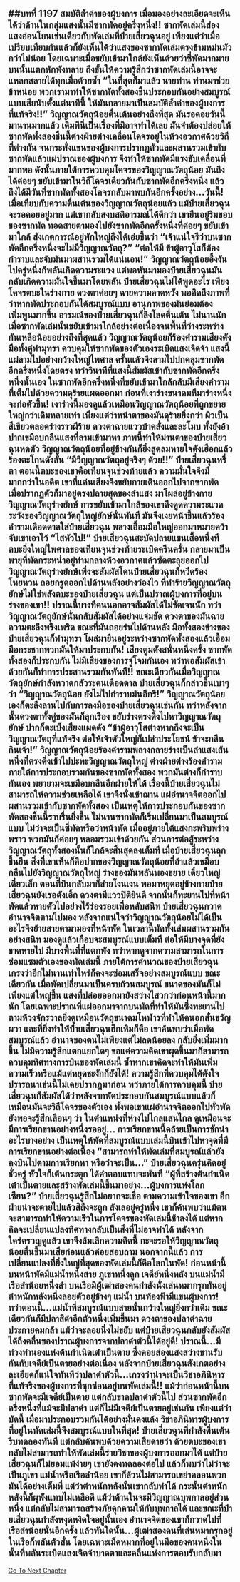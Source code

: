 ##บทที่ 1197 สมบัติล้ำค่าของผู้บงการ
เมื่อมองอย่างละเอียดจะเห็นได้ว่าด้านในกลุ่มแสงนั้นมีซากพัดอยู่ครึ่งหนึ่ง!!
ซากพัดเล่มนี้ส่องแสงอ่อนโยนเช่นเดียวกับพัดเล่มที่ป๋ายเสี่ยวฉุนอยู่ เพียงแต่ว่าเมื่อเปรียบเทียบกันแล้วก็ยังเห็นได้ว่าแสงของซากพัดเล่มตรงข้ามหม่นมัวกว่าไม่น้อย โดยเฉพาะเมื่อขยับเข้ามาใกล้ยังเห็นด้วยว่าซี่พัดมากมายบนนั้นแตกหักพังทลาย ถึงขั้นให้ความรู้สึกว่าซากพัดเล่มนี้อาจจะแหลกสลายได้ทุกเมื่อด้วยซ้ำ
“ในที่สุดก็มาแล้ว นายท่าน ท่านมาช่วยข้าหน่อย พวกเรามาทำให้ซากพัดทั้งสองชิ้นประกอบกันอย่างสมบูรณ์แบบเสียนับตั้งแต่นาทีนี้ ให้มันกลายมาเป็นสมบัติล้ำค่าของผู้บงการที่แท้จริง!!” วิญญาณวัตถุน้อยตื่นเต้นอย่างถึงที่สุด มันรอคอยวันนี้มานานมากแล้ว เดิมทีนี่เป็นเรื่องที่มิอาจทำได้เลย มันจำต้องปล่อยให้ซากพัดทั้งสองชิ้นนี้ต่างฝ่ายต่างเคลื่อนโคจรอยู่ในห้วงอวกาศด้วยวิถีที่ต่างกัน
จนกระทั่งแขนของผู้บงการปรากฎตัวและผสานรวมเข้ากับซากพัดแล้วแผ่ปราณของผู้บงการ จึงทำให้ซากพัดมีแรงขับเคลื่อนที่มากพอ ดังนั้นภายใต้การควบคุมโคจรของวิญญาณวัตถุน้อย มันถึงได้ค่อยๆ ขยับเข้ามาในวิถีโคจรเดียวกันกับซากพัดอีกครึ่งหนึ่ง แล้วถึงได้มีวันที่ซากพัดทั้งสองโคจรกลับมาพบกันอีกครั้งอย่าง...วันนี้!
เมื่อเทียบกับความตื่นเต้นของวิญญาณวัตถุน้อยแล้ว แม้ป๋ายเสี่ยวฉุนจะรอคอยอยู่มาก แต่เขากลับสงบสติอารมณ์ได้ดีกว่า เขายืนอยู่ริมขอบของซากพัด ทอดสายตามองไปยังซากพัดอีกครั้งหนึ่งที่ค่อยๆ ขยับเข้ามาใกล้ สังเกตการณ์อยู่พักใหญ่ถึงได้เอ่ยขึ้นว่า
“เจ้าแน่ใจรึว่าบนซากพัดอีกครึ่งหนึ่งจะไม่มีวิญญาณวัตถุ?”
“ต่อให้มี ข้าผู้อาวุโสก็ต้องกำราบและจับมันมาผสานรวมได้แน่นอน!” วิญญาณวัตถุน้อยอึ้งงันไปครู่หนึ่งก็พลันเกิดความระแวง แต่พอหันมามองป๋ายเสี่ยวฉุนมันกลับเกิดความมั่นใจขึ้นมาโดยพลัน
ป๋ายเสี่ยวฉุนไม่ได้พูดอะไร เพียงโคจรตบะในร่างกาย ดวงตาค่อยๆ ฉายความคาดหวัง พอคิดถึงภาพที่ว่าหากพัดประกอบกันได้สมบูรณ์แบบ อานุภาพของมันย่อมต้องเพิ่มพูนมากขึ้น อารมณ์ของป๋ายเสี่ยวฉุนก็ลิงโลดตื่นเต้น
ไม่นานนัก เมื่อซากพัดเล่มนั้นขยับเข้ามาใกล้อย่างต่อเนื่องจนพื้นที่ว่างระหว่างกันเหลือน้อยอย่างถึงที่สุดแล้ว วิญญาณวัตถุน้อยก็ร้องคำรามเสียงดัง มือทั้งคู่ทำมุทรา ควบคุมให้ซากพัดของตัวเองระเบิดแสงเจิดจ้า แสงนี้แผ่ลามไปอย่างกว้างใหญ่ไพศาล ครั้นแล้วจึงลามไปปกคลุมซากพัดอีกครึ่งหนึ่งโดยตรง
ทว่าวินาทีที่แสงนี้สัมผัสเข้ากับซากพัดอีกครึ่งหนึ่งนั้นเอง ในซากพัดอีกครึ่งหนึ่งที่ขยับเข้ามาใกล้กลับมีเสียงคำรามที่เต็มไปด้วยความดุร้ายแผดออกมา ก่อนที่เงาร่างขนาดมหึมาร่างหนึ่งจะก่อตัวขึ้น!
เงาร่างนี้มองดูแล้วเหมือนวิญญาณวัตถุน้อยที่ถูกขยายใหญ่กว่าเดิมหลายเท่า เพียงแต่ว่าหน้าตาของมันดุร้ายยิ่งกว่า ผิวเป็นสีเขียวตลอดร่างราวผีร้าย ดวงตาฉายแววบ้าคลั่งและละโมบ ทั้งยังอ้าปากเขมือบกลืนแสงที่ลามเข้ามาหา
ภาพนี้ทำให้ม่านตาของป๋ายเสี่ยวฉุนหดตัว วิญญาณวัตถุน้อยที่อยู่ข้างกันก็ยิ่งสูดลมหายใจดังเฮือกแล้วร้องตะโกนดังลั่น
“มีวิญญาณวัตถุอยู่จริงๆ ด้วย!!”
ป๋ายเสี่ยวฉุนหรี่ตา ตอนนี้ตบะของเขาคือเทียนจุนช่วงท้ายแล้ว ความมั่นใจจึงมีมากกว่าในอดีต เขาที่แค่นเสียงจึงขยับกายเดินออกไปจากซากพัด เมื่อปรากฏตัวก็มาอยู่ตรงปลายสุดของลำแสง มาโผล่อยู่ข้างกายวิญญาณวัตถุร่างยักษ์ การขยับเข้ามาใกล้ของเขาดึงดูดความระแวดระวังของวิญญาณวัตถุใหญ่ยักษ์นั่นทันที มันจึงเงยหน้าขึ้นแล้วร้องคำรามเดือดดาลใส่ป๋ายเสี่ยวฉุน พลางเอื้อมมือใหญ่ออกมาหมายคว้าจับเขาเอาไว้
“ไสหัวไป!” ป๋ายเสี่ยวฉุนสะบัดปลายแขนเสื้อหนึ่งที ตบะยิ่งใหญ่ไพศาลของเทียนจุนช่วงท้ายระเบิดครืนครั่น กลายมาเป็นพายุที่พัดกระหน่ำอยู่ท่ามกลางห้วงอวกาศแล้วซัดตะลุยออกไป วิญญาณวัตถุร่างยักษ์เพิ่งจะสัมผัสโดนป๋ายเสี่ยวฉุนก็หวีดร้องโหยหวน ถอยกรูดออกไปด้านหลังอย่างว่องไว
ที่ทำร้ายวิญญาณวัตถุยักษ์ไม่ใช่พลังตบะของป๋ายเสี่ยวฉุน แต่เป็นปราณผู้บงการที่อยู่บนร่างของเขา!!
ปราณนี้บางทีคนนอกอาจสัมผัสได้ไม่ชัดเจนนัก ทว่าวิญญาณวัตถุยักษ์นั่นกลับสัมผัสได้อย่างแจ่มชัด ดวงตาของมันฉายความตะลึงพรึงเพริด ขณะที่มันถอยร่นไปด้านหลัง มือทั้งสองข้างของป๋ายเสี่ยวฉุนก็ทำมุทรา โผล่มายืนอยู่ระหว่างซากพัดทั้งสองแล้วเอื้อมมือกระชากพวกมันให้มาประกบกัน!
เสียงตูมดังสนั่นหนึ่งครั้ง ซากพัดทั้งสองก็ประกบกัน ไม่มีเสียงของการจู่โจมกันเอง ทว่าพอสัมผัสเข้าด้วยกันก็ทำการประสานรวมกันทันที!!
ขณะเดียวกันเมื่อวิญญาณวัตถุยักษ์กำลังหวาดกลัวระคนเดือดดาล ป๋ายเสี่ยวฉุนก็กล่าวขึ้นเบาๆ ว่า
“วิญญาณวัตถุน้อย ยังไม่ไปกำราบมันอีกรึ!”
วิญญาณวัตถุน้อยเองก็ตะลึงลานไปกับการลงมือของป๋ายเสี่ยวฉุนเช่นกัน ทว่าหลังจากนั้นดวงตาทั้งคู่ของมันก็ลุกเรือง ขยับร่างตรงดิ่งไปหาวิญญาณวัตถุยักษ์ ปากก็ตะเบ็งเสียงแผดดัง
“ข้าผู้อาวุโสต่างหากถึงจะเป็นวิญญาณวัตถุที่แท้จริง ต่อให้เจ้าตัวใหญ่ก็เปล่าประโยชน์ ข้าจะกลืนกินเจ้า!” วิญญาณวัตถุน้อยร้องคำรามพลางกลายร่างเป็นลำแสงเส้นหนึ่งที่ตรงดิ่งเข้าไปปะทะวิญญาณวัตถุใหญ่ ต่างฝ่ายต่างร้องคำราม ภายใต้การประกอบรวมกันของซากพัดทั้งสอง พวกมันต่างก็กำราบกันเอง พยายามจะเขมือบกลืนอีกฝ่ายให้ได้
เรื่องนี้ป๋ายเสี่ยวฉุนไม่สามารถให้ความช่วยเหลือได้ เขาจึงนั่งเข้าฌาน แผ่อำนาจจิตออกไปผสานรวมเข้ากับซากพัดทั้งสอง เป็นเหตุให้การประกอบกันของซากพัดสองชิ้นนี้ราบรื่นยิ่งขึ้น
ไม่นานซากพัดก็เริ่มเปลี่ยนมาเป็นสมบูรณ์แบบ ไม่ว่าจะเป็นซี่พัดหรือว่าหน้าพัด เมื่ออยู่ภายใต้แสงกะพริบพร่างพราว พวกมันก็ค่อยๆ หลอมรวมเข้าด้วยกัน ส่วนการต่อสู้ระหว่างวิญญาณวัตถุทั้งสองนั้นก็ใกล้จะสิ้นสุดลงเต็มที เมื่อป๋ายเสี่ยวฉุนลุกขึ้นยืน สิ่งที่เขาเห็นก็คือปากของวิญญาณวัตถุน้อยที่อ้าแล้วเขมือบกลืนไปยังวิญญาณวัตถุใหญ่
ร่างของมันพลันพองขยาย เดี๋ยวใหญ่เดี๋ยวเล็ก ตอนที่บินกลับมาก็ส่ายโงนเงน พอมาหยุดอยู่ข้างกายป๋ายเสี่ยวฉุนยังเรอดังเอิ้ก ดวงตามีแววปิติยินดี จากนั้นก็ทะยานไปที่หน้าพัดแล้วหายตัวไปอย่างไร้ร่องรอยเพื่อหลับสนิท
ป๋ายเสี่ยวฉุนกวาดอำนาจจิตตามไปมอง หลังจากแน่ใจว่าวิญญาณวัตถุน้อยไม่ได้เป็นอะไรจึงย้ายสายตามามองที่หน้าพัด ในเวลานี้พัดทั้งเล่มผสานรวมกันอย่างสนิท มองดูแล้วเกือบจะสมบูรณ์แบบเต็มที
ต่อให้มีบางจุดที่ยังขาดหายไป มีบางพื้นที่ที่แตกพัง ทว่าหากดูจากความสามารถในการซ่อมแซมตัวเองของพัดเล่มนี้ ภายใต้การคำนวณของป๋ายเสี่ยวฉุน เกรงว่าอีกไม่นานเท่าไหร่ก็คงจะซ่อมเสร็จอย่างสมบูรณ์แบบ
ขณะเดียวกัน เมื่อพัดเปลี่ยนมาเป็นครบถ้วนสมบูรณ์ ขนาดของมันก็ไม่เพียงแต่ใหญ่ขึ้น แสงที่ปล่อยออกมายังสว่างไสวกว่าก่อนหน้านี้มากนัก โดยเฉพาะปราณที่แผ่ออกมาจากบนพัดที่ทำให้มันซึ่งทะยานไปตามห้วงจักรวาลยิ่งดูเหมือนวัตถุขนาดมโหฬารที่ทำให้คนอกสั่นขวัญผวา
และที่ยิ่งทำให้ป๋ายเสี่ยวฉุนฮึกเหิมก็คือ เขาค้นพบว่าเมื่อพัดสมบูรณ์แล้ว อำนาจของตนไม่เพียงแต่ไม่ลดน้อยลง กลับยิ่งเพิ่มมากขึ้น ไม่มีความรู้สึกแตกแยกใดๆ ขอแค่ความคิดเขาผุดขึ้นมาก็สามารถควบคุมทิศทางการบินของพัดเล่มนี้ ซ้ำหากเขาคิดจะทำให้มันเพิ่มความเร็วหรือแม้แต่หยุดชะงักก็ยังได้!
ความรู้สึกที่ควบคุมได้ดังใจปรารถนาเช่นนี้ไม่เคยปรากฏมาก่อน
ทว่าภายใต้การควบคุมนี้ ป๋ายเสี่ยวฉุนก็สัมผัสได้ว่าหลังจากพัดประกอบกันสมบูรณ์แบบแล้วก็เหมือนมันจะวิถีโคจรของตัวเอง ทั้งพอเขาแผ่อำนาจจิตออกไปทั่วพัดยังพอจะรู้สึกเลือนๆ ว่า ในตำแหน่งที่ห่างไปไกลแสนไกล ดูเหมือนจะมีการเรียกขานอย่างหนึ่งรออยู่...
การเรียกขานนี้คล้ายเป็นการชักนำอะไรบางอย่าง เป็นเหตุให้พัดที่สมบูรณ์แบบเล่มนี้บินเข้าไปหาจุดที่มีการเรียกขานอย่างต่อเนื่อง
“สามารถทำให้พัดเล่มที่สมบูรณ์แล้วยังคงบินไปตามการเรียกหา หรือว่าจะเป็น...” ป๋ายเสี่ยวฉุนครุ่นคิดอยู่ชั่วครู่ หัวใจก็เต้นกระตุก ได้คำตอบแทบจะทันที
“ผู้ที่สร้างต้นกำเนิดเต๋าเป็นตายและสร้างพัดเล่มนี้ขึ้นมาอย่าง...ผู้บงการแห่งโลกเซียน?” ป๋ายเสี่ยวฉุนรู้สึกไม่อยากจะเชื่อ ตามความเข้าใจของเขา อีกฝ่ายน่าจะตายไปแล้วสิถึงจะถูก
ลังเลอยู่ครู่หนึ่ง เขาก็ค้นพบว่าแม้ตนจะสามารถทำให้ความเร็วในการโคจรของพัดเล่มนี้ช้าลงได้ แต่หากคิดจะเปลี่ยนแปลงทิศทางกลับเป็นสิ่งที่ไม่อาจทำได้ หลังจากใคร่ครวญดูแล้ว เขาจึงล้มเลิกความคิดนี้ กะจะรอให้วิญญาณวัตถุน้อยตื่นขึ้นมาเสียก่อนแล้วค่อยสอบถาม
นอกจากนี้แล้ว การเปลี่ยนแปลงที่ยิ่งใหญ่ที่สุดของพัดเล่มนี้ก็คือโลกในพัด!
ก่อนหน้านี้บนหน้าพัดมีแม่น้ำหนึ่งสาย ภูเขาหนึ่งลูก เจดีย์หนึ่งหลัง บนแม่น้ำมีเรือลำน้อยหนึ่งลำ บนเรือมีผู้เฒ่าสองคนกำลังนั่งเล่นหมากรุกกันอยู่ ตำหนักหลังหนึ่งลอยตัวอยู่ข้างๆ แม่น้ำ บนท้องฟ้ามีแขนผู้บงการ!
ทว่าตอนนี้...แม่น้ำที่สมบูรณ์แบบสายนั้นกว้างใหญ่ยิ่งกว่าเดิม ขณะเดียวกันก็มีปลาสีดำอีกตัวหนึ่งเพิ่มขึ้นมา ดวงตาของปลาดำฉายประกายคมกล้า แม้ว่าจะลอยนิ่งไม่ขยับ แต่ป๋ายเสี่ยวฉุนกลับยังสัมผัสได้ถึงคลื่นของปราณผู้บงการจากปลาดำตัวนี้ได้อยู่ดี!
ปราณนี้...มีท่วงทำนองแห่งต้นกำเนิดเต๋าเป็นตาย ซึ่งคอยส่องแสงสว่างขานรับกันกับเจดีย์เป็นตายอย่างต่อเนื่อง หลังจากป๋ายเสี่ยวฉุนสังเกตอย่างละเอียดก็แน่ใจทันทีว่าปลาดำตัวนี้...เกรงว่าน่าจะเป็นวิชาอภินิหารที่แท้จริงของผู้บงการที่ซุกซ่อนอยู่บนพัดเล่มนี้!!
แม้ว่าก่อนหน้านี้บนซากพัดจะมีเจดีย์เป็นตาย แต่กลับขาดปลาดำตัวนี้ไป ส่วนซากพัดอีกครึ่งหนึ่งที่แม้จะมีปลาดำ แต่ก็ไม่มีเจดีย์เป็นตายอยู่เช่นกัน
เพียงแต่ว่าบัดนี้ เมื่อมาประกอบรวมกันได้อย่างมั่นคงแล้ง วิชาอภินิหารผู้บงการที่อยู่ในพัดเล่มนี้จึงสมบูรณ์แบบในที่สุด!
ป๋ายเสี่ยวฉุนที่กำลังตื่นเต้นรีบทดลองทันที แต่กลับค้นพบด้วยความเสียดายว่า ด้วยตบะของเขากลับไม่สามารถทำให้พัดเล่มนี้ร่ายวิชาของผู้บงการออกมาได้ แต่ป๋ายเสี่ยวฉุนก็ไม่ยอมแพ้ง่ายๆ เขายังคงทดลองต่อไป แล้วก็พบว่าไม่ว่าจะเป็นภูเขา แม่น้ำหรือเรือลำน้อย เขาก็ล้วนไม่สามารถเขย่าคลอนพวกมันได้อย่างเต็มที่
แต่ว่าตำหนักหลังนั้นเขากลับทำได้ กระนั้นตำหนักหลังนี้ก็ผุพังแทบไม่เหลือดี แม้ว่าด้านในจะมีวิญญาณบุพกาลอยู่ส่วนหนึ่ง แต่กลับไม่สามารถสร้างภัยคุกคามให้กับบุพกาลได้ และขณะที่ป๋ายเสี่ยวฉุนกำลังหงุดหงิดใจอยู่นั้นเอง อำนาจจิตของเขาก็กวาดไปที่เรือลำน้อยนั่นอีกครั้ง แล้วทันใดนั้น...ผู้เฒ่าสองคนที่เล่นหมากรุกอยู่ในเรือก็พลันตัวสั่น โดยเฉพาะเม็ดหมากที่อยู่ในมือของคนหนึ่งในนั้นที่พลันระเบิดแสงเจิดจ้าบาดตาและคลื่นแห่งการตอบรับกลับมา
------


[Go To Next Chapter]( ./171.md)